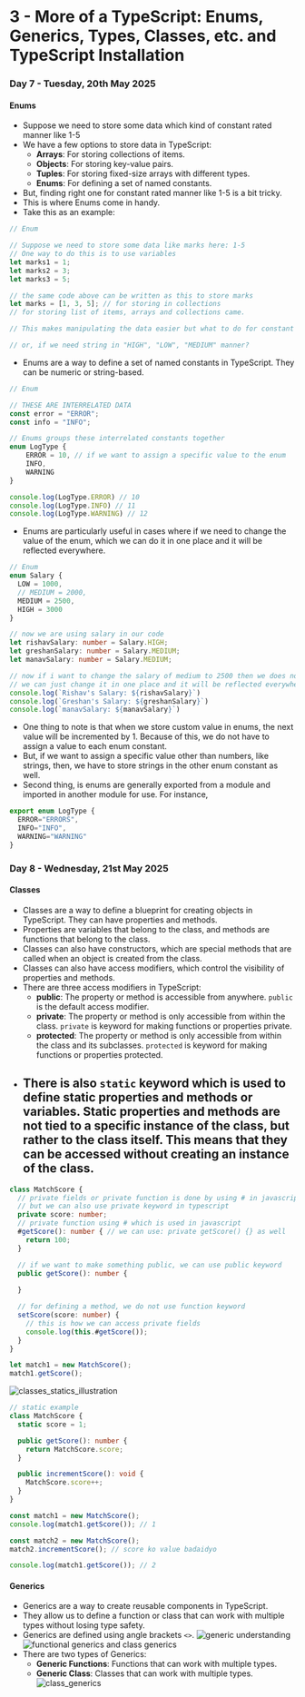 # 3 - More of a TypeScript: Enums, Generics, Types, Classes, etc. and TypeScript Installation
### Day 7 - Tuesday, 20th May 2025
#### Enums
- Suppose we need to store some data which kind of constant rated manner like 1-5
- We have a few options to store data in TypeScript:
  - **Arrays**: For storing collections of items.
  - **Objects**: For storing key-value pairs.
  - **Tuples**: For storing fixed-size arrays with different types.
  - **Enums**: For defining a set of named constants.
- But, finding right one for constant rated manner like 1-5 is a bit tricky.
- This is where Enums come in handy.
- Take this as an example:
```typescript
// Enum

// Suppose we need to store some data like marks here: 1-5
// One way to do this is to use variables
let marks1 = 1;
let marks2 = 3;
let marks3 = 5;

// the same code above can be written as this to store marks
let marks = [1, 3, 5]; // for storing in collections
// for storing list of items, arrays and collections came.

// This makes manipulating the data easier but what to do for constant rated manner like 1-5?

// or, if we need string in "HIGH", "LOW", "MEDIUM" manner?
```
- Enums are a way to define a set of named constants in TypeScript. They can be numeric or string-based.
```typescript
// Enum

// THESE ARE INTERRELATED DATA
const error = "ERROR";
const info = "INFO";

// Enums groups these interrelated constants together
enum LogType {
    ERROR = 10, // if we want to assign a specific value to the enum
    INFO,
    WARNING
}

console.log(LogType.ERROR) // 10
console.log(LogType.INFO) // 11
console.log(LogType.WARNING) // 12
```
- Enums are particularly useful in cases where if we need to change the value of the enum, which we can do it in one place and it will be reflected everywhere.
```typescript
// Enum
enum Salary {
  LOW = 1000,
  // MEDIUM = 2000,
  MEDIUM = 2500,
  HIGH = 3000
}

// now we are using salary in our code
let rishavSalary: number = Salary.HIGH;
let greshanSalary: number = Salary.MEDIUM;
let manavSalary: number = Salary.MEDIUM;

// now if i want to change the salary of medium to 2500 then we does not need to change it individually
// we can just change it in one place and it will be reflected everywhere
console.log(`Rishav's Salary: ${rishavSalary}`)
console.log(`Greshan's Salary: ${greshanSalary}`)
console.log(`manavSalary: ${manavSalary}`)
```
- One thing to note is that when we store custom value in enums, the next value will be incremented by 1. Because of this, we do not have to assign a value to each enum constant.
- But, if we want to assign a specific value other than numbers, like strings, then, we have to store strings in the other enum constant as well.
- Second thing, is enums are generally exported from a module and imported in another module for use. For instance, 
```typescript
export enum LogType {
  ERROR="ERRORS",
  INFO="INFO",
  WARNING="WARNING"
}
```

### Day 8 - Wednesday, 21st May 2025
#### Classes
- Classes are a way to define a blueprint for creating objects in TypeScript. They can have properties and methods.
- Properties are variables that belong to the class, and methods are functions that belong to the class.
- Classes can also have constructors, which are special methods that are called when an object is created from the class.
- Classes can also have access modifiers, which control the visibility of properties and methods.
- There are three access modifiers in TypeScript:
  - **public**: The property or method is accessible from anywhere. ``public`` is the default access modifier.
  - **private**: The property or method is only accessible from within the class. ``private`` is keyword for making functions or properties private.
  - **protected**: The property or method is only accessible from within the class and its subclasses. ``protected`` is keyword for making functions or properties protected.
- There is also ``static`` keyword which is used to define static properties and methods or variables. Static properties and methods are not tied to a specific instance of the class, but rather to the class itself. This means that they can be accessed without creating an instance of the class.
  - 
```typescript
class MatchScore {
  // private fields or private function is done by using # in javascript as well as typescript
  // but we can also use private keyword in typescript
  private score: number;
  // private function using # which is used in javascript
  #getScore(): number { // we can use: private getScore() {} as well
    return 100;
  }

  // if we want to make something public, we can use public keyword
  public getScore(): number {
    
  }

  // for defining a method, we do not use function keyword
  setScore(score: number) {
    // this is how we can access private fields
    console.log(this.#getScore());
  }
}

let match1 = new MatchScore();
match1.getScore();
```
![classes_statics_illustration](pictures/4_21may2025.png)

```typescript
// static example
class MatchScore {
  static score = 1;

  public getScore(): number {
    return MatchScore.score;
  } 

  public incrementScore(): void {
    MatchScore.score++;
  }
}

const match1 = new MatchScore();
console.log(match1.getScore()); // 1

const match2 = new MatchScore();
match2.incrementScore(); // score ko value badaidyo

console.log(match1.getScore()); // 2
```

#### Generics
- Generics are a way to create reusable components in TypeScript. 
- They allow us to define a function or class that can work with multiple types without losing type safety.
- Generics are defined using angle brackets ``<>``.
![generic understanding](pictures/5_21may2025.png)
![functional generics and class generics](pictures/6_21may2025.png)
- There are two types of Generics:
  - **Generic Functions**: Functions that can work with multiple types.
  - **Generic Class**: Classes that can work with multiple types.
![class_generics](pictures/7_21may2025.png)

